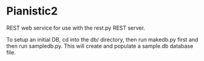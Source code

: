 Pianistic2
==========

REST web service for use with the rest.py REST server.


To setup an initial DB, cd into the db/ directory, then
run makedb.py first and then run sampledb.py.  This will
create and populate a sample.db database file.

